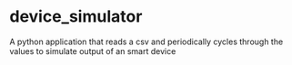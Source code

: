 # device_simulator
A python application that reads a csv and periodically cycles through the values to simulate output of an smart device
